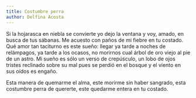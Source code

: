```yaml
---
title: Costumbre perra
author: Delfina Acosta
---
```

Si la hojarasca en niebla se convierte
yo dejo la ventana y voy, amado,
en busca de tus sábanas. Me acuesto
con paños de mi fiebre en tu costado.
Qué amor tan taciturno es este sueño:
llegar ya tarde a noches de relámpagos,
ya tarde a los ocasos, no morirnos
cual árbol de oro viejo al pie de un astro.
Mi sueño es sólo un verso de crepúsculo,
un lobo de ojos tristes reclinado
sobre su mal pues se perdió en el bosque
y el viento en sus oídos es engaño.

Esta manera de quemarme el alma,
este morirme sin haber sangrado,
esta costumbre perra de quererte,
este quedarme entera en tu costado.
